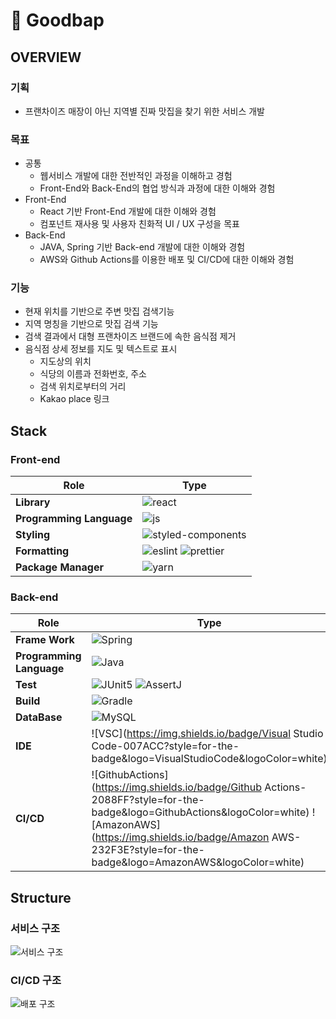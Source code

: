 # 🍚 Goodbap

## OVERVIEW

### 기획

- 프랜차이즈 매장이 아닌 지역별 진짜 맛집을 찾기 위한 서비스 개발

### 목표

- 공통
  - 웹서비스 개발에 대한 전반적인 과정을 이해하고 경험
  - Front-End와 Back-End의 협업 방식과 과정에 대한 이해와 경험
- Front-End
  - React 기반 Front-End 개발에 대한 이해와 경험
  - 컴포넌트 재사용 및 사용자 친화적 UI / UX 구성을 목표
- Back-End
  - JAVA, Spring 기반 Back-end 개발에 대한 이해와 경험
  - AWS와 Github Actions를 이용한 배포 및 CI/CD에 대한 이해와 경험

### 기능

- 현재 위치를 기반으로 주변 맛집 검색기능
- 지역 명칭을 기반으로 맛집 검색 기능
- 검색 결과에서 대형 프랜차이즈 브랜드에 속한 음식점 제거
- 음식점 상세 정보를 지도 및 텍스트로 표시
  - 지도상의 위치
  - 식당의 이름과 전화번호, 주소
  - 검색 위치로부터의 거리
  - Kakao place 링크

## Stack

### Front-end

| Role                        | Type                                                                                                                                                                                                               |
| --------------------------- | ------------------------------------------------------------------------------------------------------------------------------------------------------------------------------------------------------------------ |
| <b>Library</b>              | ![react](https://img.shields.io/badge/React-20232A?style=for-the-badge&logo=react&logoColor=61DAFB)                                                                                                                |
| <b>Programming Language</b> | ![js](https://img.shields.io/badge/JavaScript-F7DF1E?style=for-the-badge&logo=JavaScript&logoColor=white)                                                                                                          |
| <b>Styling</b>              | ![styled-components](https://img.shields.io/badge/styled--components-DB7093?style=for-the-badge&logo=styled-components&logoColor=white)                                                                            |
| <b>Formatting</b>           | ![eslint](https://img.shields.io/badge/eslint-3A33D1?style=for-the-badge&logo=eslint&logoColor=white) ![prettier](https://img.shields.io/badge/prettier-1A2C34?style=for-the-badge&logo=prettier&logoColor=F7BA3E) |
| <b>Package Manager</b>      | ![yarn](https://img.shields.io/badge/Yarn-2C8EBB?style=for-the-badge&logo=yarn&logoColor=white)                                                                                                                    |

### Back-end

| Role                        | Type                                                         |
| --------------------------- | ------------------------------------------------------------ |
| <b>Frame Work</b>           | ![Spring](https://img.shields.io/badge/Spring-6DB33F?style=for-the-badge&logo=spring&logoColor=white) |
| <b>Programming Language</b> | ![Java](https://img.shields.io/badge/Java-00558C?style=for-the-badge&logo=Java&logoColor=white) |
| <b>Test</b>                 | ![JUnit5](https://img.shields.io/badge/JUnit5-25A162?style=for-the-badge&logo=JUnit5&logoColor=white) ![AssertJ](https://img.shields.io/badge/AssertJ-25A162?style=for-the-badge&logo=AssertJ&logoColor=white) |
| <b>Build</b>                | ![Gradle](https://img.shields.io/badge/Gradle-02303A?style=for-the-badge&logo=Gradle&logoColor=white) |
| <b>DataBase</b>             | ![MySQL](https://img.shields.io/badge/MySQL-4479A1?style=for-the-badge&logo=MySQL&logoColor=white) |
| <b>IDE</b>                  | ![VSC](https://img.shields.io/badge/Visual Studio Code-007ACC?style=for-the-badge&logo=VisualStudioCode&logoColor=white) |
| <b>CI/CD</b>                | ![GithubActions](https://img.shields.io/badge/Github Actions-2088FF?style=for-the-badge&logo=GithubActions&logoColor=white) ![AmazonAWS](https://img.shields.io/badge/Amazon AWS-232F3E?style=for-the-badge&logo=AmazonAWS&logoColor=white) |

<!---
- Spring : `3.2.2`(Java 17)
- Test : `JUnit4`, `AssertJ`
- Build : `gradle`
- DB : `MySQL`(Amazon RDS)
- IDE : `Visual Studio Code`
- CI/CD : `Github Actions`, `Amazon CodeDeploy`--->

## Structure

### 서비스 구조

![서비스 구조](https://github.com/Goodbap/.github/assets/67535039/76625537-cdd9-42af-9c45-ef8449425e4c)

### CI/CD 구조

![배포 구조](https://github.com/Goodbap/.github/assets/67535039/975e0ba5-6e4b-4172-8086-602b7d22716b)
